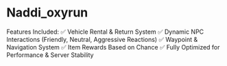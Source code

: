 # Naddi_oxyrun
Features Included: ✅ Vehicle Rental &amp; Return System ✅ Dynamic NPC Interactions (Friendly, Neutral, Aggressive Reactions) ✅ Waypoint &amp; Navigation System ✅ Item Rewards Based on Chance ✅ Fully Optimized for Performance &amp; Server Stability
